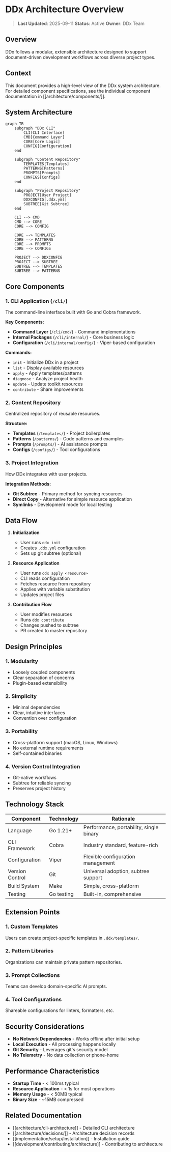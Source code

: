 # DDx Architecture Overview

> **Last Updated**: 2025-09-11
> **Status**: Active
> **Owner**: DDx Team

## Overview

DDx follows a modular, extensible architecture designed to support document-driven development workflows across diverse project types.

## Context

This document provides a high-level view of the DDx system architecture. For detailed component specifications, see the individual component documentation in [[architecture/components/]].

## System Architecture

```mermaid
graph TB
    subgraph "DDx CLI"
        CLI[CLI Interface]
        CMD[Command Layer]
        CORE[Core Logic]
        CONFIG[Configuration]
    end
    
    subgraph "Content Repository"
        TEMPLATES[Templates]
        PATTERNS[Patterns]
        PROMPTS[Prompts]
        CONFIGS[Configs]
    end
    
    subgraph "Project Repository"
        PROJECT[User Project]
        DDXCONFIG[.ddx.yml]
        SUBTREE[Git Subtree]
    end
    
    CLI --> CMD
    CMD --> CORE
    CORE --> CONFIG
    
    CORE --> TEMPLATES
    CORE --> PATTERNS
    CORE --> PROMPTS
    CORE --> CONFIGS
    
    PROJECT --> DDXCONFIG
    PROJECT --> SUBTREE
    SUBTREE --> TEMPLATES
    SUBTREE --> PATTERNS
```

## Core Components

### 1. CLI Application (`/cli/`)

The command-line interface built with Go and Cobra framework.

**Key Components:**
- **Command Layer** (`/cli/cmd/`) - Command implementations
- **Internal Packages** (`/cli/internal/`) - Core business logic
- **Configuration** (`/cli/internal/config/`) - Viper-based configuration

**Commands:**
- `init` - Initialize DDx in a project
- `list` - Display available resources
- `apply` - Apply templates/patterns
- `diagnose` - Analyze project health
- `update` - Update toolkit resources
- `contribute` - Share improvements

### 2. Content Repository

Centralized repository of reusable resources.

**Structure:**
- **Templates** (`/templates/`) - Project boilerplates
- **Patterns** (`/patterns/`) - Code patterns and examples
- **Prompts** (`/prompts/`) - AI assistance prompts
- **Configs** (`/configs/`) - Tool configurations

### 3. Project Integration

How DDx integrates with user projects.

**Integration Methods:**
- **Git Subtree** - Primary method for syncing resources
- **Direct Copy** - Alternative for simple resource application
- **Symlinks** - Development mode for local testing

## Data Flow

1. **Initialization**
   - User runs `ddx init`
   - Creates `.ddx.yml` configuration
   - Sets up git subtree (optional)

2. **Resource Application**
   - User runs `ddx apply <resource>`
   - CLI reads configuration
   - Fetches resource from repository
   - Applies with variable substitution
   - Updates project files

3. **Contribution Flow**
   - User modifies resources
   - Runs `ddx contribute`
   - Changes pushed to subtree
   - PR created to master repository

## Design Principles

### 1. Modularity
- Loosely coupled components
- Clear separation of concerns
- Plugin-based extensibility

### 2. Simplicity
- Minimal dependencies
- Clear, intuitive interfaces
- Convention over configuration

### 3. Portability
- Cross-platform support (macOS, Linux, Windows)
- No external runtime requirements
- Self-contained binaries

### 4. Version Control Integration
- Git-native workflows
- Subtree for reliable syncing
- Preserves project history

## Technology Stack

| Component | Technology | Rationale |
|-----------|------------|-----------|
| Language | Go 1.21+ | Performance, portability, single binary |
| CLI Framework | Cobra | Industry standard, feature-rich |
| Configuration | Viper | Flexible configuration management |
| Version Control | Git | Universal adoption, subtree support |
| Build System | Make | Simple, cross-platform |
| Testing | Go testing | Built-in, comprehensive |

## Extension Points

### 1. Custom Templates
Users can create project-specific templates in `.ddx/templates/`.

### 2. Pattern Libraries
Organizations can maintain private pattern repositories.

### 3. Prompt Collections
Teams can develop domain-specific AI prompts.

### 4. Tool Configurations
Shareable configurations for linters, formatters, etc.

## Security Considerations

- **No Network Dependencies** - Works offline after initial setup
- **Local Execution** - All processing happens locally
- **Git Security** - Leverages git's security model
- **No Telemetry** - No data collection or phone-home

## Performance Characteristics

- **Startup Time** - < 100ms typical
- **Resource Application** - < 1s for most operations
- **Memory Usage** - < 50MB typical
- **Binary Size** - ~15MB compressed

## Related Documentation

- [[architecture/cli-architecture]] - Detailed CLI architecture
- [[architecture/decisions/]] - Architecture decision records
- [[implementation/setup/installation]] - Installation guide
- [[development/contributing/architecture]] - Contributing to architecture
